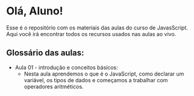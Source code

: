 # Olá, Aluno!

Esse é o repositório com os materiais das aulas do curso de JavasScript. Aqui você irá encontrar todos os recursos usados nas aulas ao vivo.

## Glossário das aulas:
- Aula 01 - introdução e conceitos básicos:
  - Nesta aula aprendemos o que é o JavaScript, como declarar um variável, os tipos de dados e começamos a trabalhar com operadores aritméticos.